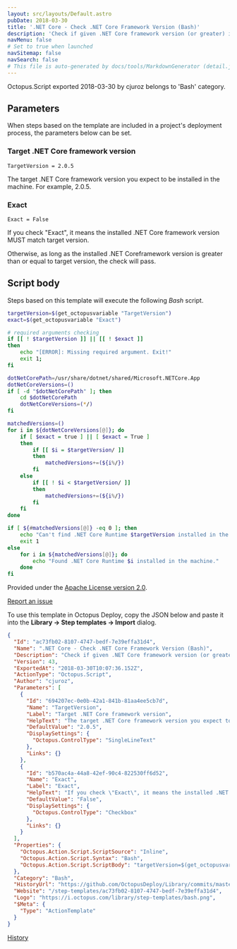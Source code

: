 ```yaml
---
layout: src/layouts/Default.astro
pubDate: 2018-03-30
title: '.NET Core - Check .NET Core Framework Version (Bash)'
description: 'Check if given .NET Core framework version (or greater) is installed.'
navMenu: false
# Set to true when launched
navSitemap: false
navSearch: false
# This file is auto-generated by docs/tools/MarkdownGenerator (detail.js)
---
```


Octopus.Script exported 2018-03-30 by cjuroz belongs to 'Bash' category.

## Parameters

When steps based on the template are included in a project's deployment process, the parameters below can be set.


<div class="param">

### Target .NET Core framework version

`TargetVersion = 2.0.5`

The target .NET Core framework version you expect to be installed in the machine. For example, 2.0.5.

</div>
        
<div class="param">

### Exact

`Exact = False`

If you check "Exact", it means the installed .NET Core framework version MUST match target version.

Otherwise, as long as the installed .NET Coreframework version is greater than or equal to target version, the check will pass.

</div>
        

## Script body

Steps based on this template will execute the following *Bash* script.

```bash
targetVersion=$(get_octopusvariable "TargetVersion")
exact=$(get_octopusvariable "Exact")

# required arguments checking
if [[ ! $targetVersion ]] || [[ ! $exact ]] 
then
    echo "[ERROR]: Missing required argument. Exit!"
    exit 1;
fi

dotNetCorePath=/usr/share/dotnet/shared/Microsoft.NETCore.App
dotNetCoreVersions=()
if [ -d "$dotNetCorePath" ]; then
	cd $dotNetCorePath
    dotNetCoreVersions=(*/)
fi

matchedVersions=()
for i in ${dotNetCoreVersions[@]}; do
	if [ $exact = true ] || [ $exact = True ]
    then
    	if [[ $i = $targetVersion/ ]]
        then
        	matchedVersions+=(${i%/})
        fi
    else
    	if [[ ! $i < $targetVersion/ ]]
        then
        	matchedVersions+=(${i%/})
        fi
    fi
done

if [ ${#matchedVersions[@]} -eq 0 ]; then
    echo "Can't find .NET Core Runtime $targetVersion installed in the machine."
    exit 1
else
    for i in ${matchedVersions[@]}; do
    	echo "Found .NET Core Runtime $i installed in the machine."
	done
fi
```

Provided under the [Apache License version 2.0](https://github.com/OctopusDeploy/Library/blob/master/LICENSE.txt).

[Report an issue](https://github.com/OctopusDeploy/Library/issues/new?assignees=&labels=&projects=&template=bug-report.yml&title=Issue%20with%20.NET%20Core%20-%20Check%20.NET%20Core%20Framework%20Version%20(Bash)&step-template=.NET%20Core%20-%20Check%20.NET%20Core%20Framework%20Version%20(Bash))

<div class="get-json">

To use this template in Octopus Deploy, copy the JSON below and paste it into the **Library → Step templates → Import** dialog.

```json
{
  "Id": "ac73fb02-8107-4747-bedf-7e39effa31d4",
  "Name": ".NET Core - Check .NET Core Framework Version (Bash)",
  "Description": "Check if given .NET Core framework version (or greater) is installed.",
  "Version": 43,
  "ExportedAt": "2018-03-30T10:07:36.152Z",
  "ActionType": "Octopus.Script",
  "Author": "cjuroz",
  "Parameters": [
    {
      "Id": "694207ec-0e0b-42a1-841b-81aa4ee5cb7d",
      "Name": "TargetVersion",
      "Label": "Target .NET Core framework version",
      "HelpText": "The target .NET Core framework version you expect to be installed in the machine. For example, 2.0.5.",
      "DefaultValue": "2.0.5",
      "DisplaySettings": {
        "Octopus.ControlType": "SingleLineText"
      },
      "Links": {}
    },
    {
      "Id": "b570ac4a-44a8-42ef-90c4-822530ff6d52",
      "Name": "Exact",
      "Label": "Exact",
      "HelpText": "If you check \"Exact\", it means the installed .NET Core framework version MUST match target version.\n\nOtherwise, as long as the installed .NET Coreframework version is greater than or equal to target version, the check will pass.",
      "DefaultValue": "False",
      "DisplaySettings": {
        "Octopus.ControlType": "Checkbox"
      },
      "Links": {}
    }
  ],
  "Properties": {
    "Octopus.Action.Script.ScriptSource": "Inline",
    "Octopus.Action.Script.Syntax": "Bash",
    "Octopus.Action.Script.ScriptBody": "targetVersion=$(get_octopusvariable \"TargetVersion\")\nexact=$(get_octopusvariable \"Exact\")\n\n# required arguments checking\nif [[ ! $targetVersion ]] || [[ ! $exact ]] \nthen\n    echo \"[ERROR]: Missing required argument. Exit!\"\n    exit 1;\nfi\n\ndotNetCorePath=/usr/share/dotnet/shared/Microsoft.NETCore.App\ndotNetCoreVersions=()\nif [ -d \"$dotNetCorePath\" ]; then\n\tcd $dotNetCorePath\n    dotNetCoreVersions=(*/)\nfi\n\nmatchedVersions=()\nfor i in ${dotNetCoreVersions[@]}; do\n\tif [ $exact = true ] || [ $exact = True ]\n    then\n    \tif [[ $i = $targetVersion/ ]]\n        then\n        \tmatchedVersions+=(${i%/})\n        fi\n    else\n    \tif [[ ! $i < $targetVersion/ ]]\n        then\n        \tmatchedVersions+=(${i%/})\n        fi\n    fi\ndone\n\nif [ ${#matchedVersions[@]} -eq 0 ]; then\n    echo \"Can't find .NET Core Runtime $targetVersion installed in the machine.\"\n    exit 1\nelse\n    for i in ${matchedVersions[@]}; do\n    \techo \"Found .NET Core Runtime $i installed in the machine.\"\n\tdone\nfi"
  },
  "Category": "Bash",
  "HistoryUrl": "https://github.com/OctopusDeploy/Library/commits/master/step-templates//opt/buildagent/work/75443764cd38076d/step-templates/bash-check-net-core-framework-version.json",
  "Website": "/step-templates/ac73fb02-8107-4747-bedf-7e39effa31d4",
  "Logo": "https://i.octopus.com/library/step-templates/bash.png",
  "$Meta": {
    "Type": "ActionTemplate"
  }
}
```

[History](https://github.com/OctopusDeploy/Library/commits/master/step-templates/https://github.com/OctopusDeploy/Library/commits/master/step-templates//opt/buildagent/work/75443764cd38076d/step-templates/bash-check-net-core-framework-version.json)

</div>
